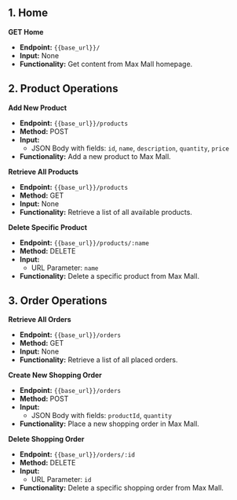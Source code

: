 ## 1. Home
**GET Home**
- **Endpoint:** `{{base_url}}/`
- **Input:** None
- **Functionality:** Get content from Max Mall homepage.

## 2. Product Operations

**Add New Product**
- **Endpoint:** `{{base_url}}/products`
- **Method:** POST
- **Input:**
  - JSON Body with fields: `id`, `name`, `description`, `quantity`, `price`
- **Functionality:** Add a new product to Max Mall.

**Retrieve All Products**
- **Endpoint:** `{{base_url}}/products`
- **Method:** GET
- **Input:** None
- **Functionality:** Retrieve a list of all available products.

**Delete Specific Product**
- **Endpoint:** `{{base_url}}/products/:name`
- **Method:** DELETE
- **Input:**
  - URL Parameter: `name`
- **Functionality:** Delete a specific product from Max Mall.

## 3. Order Operations

**Retrieve All Orders**
- **Endpoint:** `{{base_url}}/orders`
- **Method:** GET
- **Input:** None
- **Functionality:** Retrieve a list of all placed orders.

**Create New Shopping Order**
- **Endpoint:** `{{base_url}}/orders`
- **Method:** POST
- **Input:**
  - JSON Body with fields: `productId`, `quantity`
- **Functionality:** Place a new shopping order in Max Mall.

**Delete Shopping Order**
- **Endpoint:** `{{base_url}}/orders/:id`
- **Method:** DELETE
- **Input:**
  - URL Parameter: `id`
- **Functionality:** Delete a specific shopping order from Max Mall.
